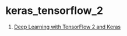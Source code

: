 # keras_tensorflow_2
1. [Deep Learning with TensorFlow 2 and Keras](https://github.com/alinemati45/keras_tensorflow_2/blob/main/Deep%20Learning%20with%20TensorFlow%202%20and%20Keras.ipynb)
